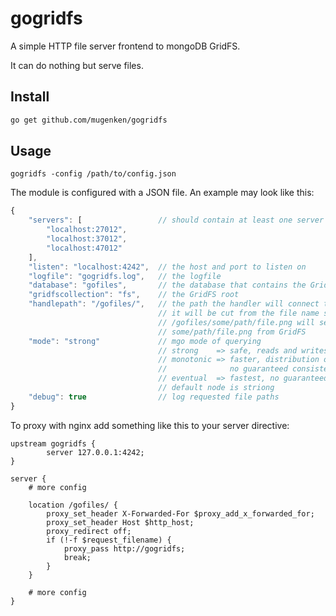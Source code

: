 gogridfs
===========

A simple HTTP file server frontend to mongoDB GridFS.

It can do nothing but serve files.

Install
-----------

```bash
go get github.com/mugenken/gogridfs
```

Usage
-----------

```
gogridfs -config /path/to/config.json
```

The module is configured with a JSON file. An example may look like this:

```javascript
{
    "servers": [                 // should contain at least one server of your mongoDB cluster
        "localhost:27012",
        "localhost:37012",
        "localhost:47012"
    ],
    "listen": "localhost:4242",  // the host and port to listen on
    "logfile": "gogridfs.log",   // the logfile
    "database": "gofiles",       // the database that contains the GridFS
    "gridfscollection": "fs",    // the GridFS root
    "handlepath": "/gofiles/",   // the path the handler will connect to
                                 // it will be cut from the file name so requests to
                                 // /gofiles/some/path/file.png will serve
                                 // some/path/file.png from GridFS
    "mode": "strong"             // mgo mode of querying
                                 // strong    => safe, reads and writes on master only
                                 // monotonic => faster, distribution of queries across nodes
                                 //              no guaranteed consistency between queries
                                 // eventual  => fastest, no guaranteed consistency at all
                                 // default node is striong
    "debug": true                // log requested file paths
}
```

To proxy with nginx add something like this to your server directive:

```nginx
upstream gogridfs {
        server 127.0.0.1:4242;
}

server {
    # more config

    location /gofiles/ {
        proxy_set_header X-Forwarded-For $proxy_add_x_forwarded_for;
        proxy_set_header Host $http_host;
        proxy_redirect off;
        if (!-f $request_filename) {
            proxy_pass http://gogridfs;
            break;
        }
    }

    # more config
}
```

